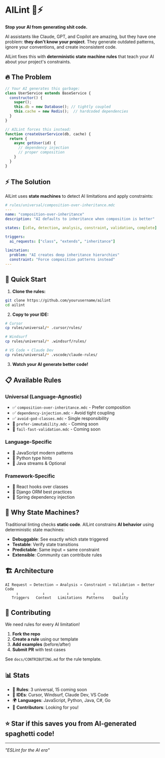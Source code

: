 # AILint 🤖⚡

**Stop your AI from generating shit code.**

AI assistants like Claude, GPT, and Copilot are amazing, but they have one problem: **they don't know your project**. They generate outdated patterns, ignore your conventions, and create inconsistent code.

AILint fixes this with **deterministic state machine rules** that teach your AI about your project's constraints.

## 🔥 The Problem

```javascript
// Your AI generates this garbage:
class UserService extends BaseService {
  constructor() {
    super();
    this.db = new Database(); // tightly coupled
    this.cache = new Redis();  // hardcoded dependencies
  }
}
```

```javascript
// AILint forces this instead:
function createUserService(db, cache) {
  return {
    async getUser(id) {
      // dependency injection
      // proper composition
    }
  }
}
```

## ⚡ The Solution

AILint uses **state machines** to detect AI limitations and apply constraints:

```yaml
# rules/universal/composition-over-inheritance.mdc
---
name: "composition-over-inheritance"
description: "AI defaults to inheritance when composition is better"

states: [idle, detection, analysis, constraint, validation, complete]

triggers:
  ai_requests: ["class", "extends", "inheritance"]
  
limitation:
  problem: "AI creates deep inheritance hierarchies"
  constraint: "Force composition patterns instead"
---
```

## 🚀 Quick Start

1. **Clone the rules:**
```bash
git clone https://github.com/yourusername/ailint
cd ailint
```

2. **Copy to your IDE:**
```bash
# Cursor
cp rules/universal/* .cursor/rules/

# Windsurf  
cp rules/universal/* .windsurf/rules/

# VS Code + Claude Dev
cp rules/universal/* .vscode/claude-rules/
```

3. **Watch your AI generate better code!**

## 📋 Available Rules

### Universal (Language-Agnostic)
- ✅ `composition-over-inheritance.mdc` - Prefer composition
- ✅ `dependency-injection.mdc` - Avoid tight coupling  
- ✅ `avoid-god-classes.mdc` - Single responsibility
- 🚧 `prefer-immutability.mdc` - Coming soon
- 🚧 `fail-fast-validation.mdc` - Coming soon

### Language-Specific
- 🚧 JavaScript modern patterns
- 🚧 Python type hints
- 🚧 Java streams & Optional

### Framework-Specific  
- 🚧 React hooks over classes
- 🚧 Django ORM best practices
- 🚧 Spring dependency injection

## 🎯 Why State Machines?

Traditional linting checks **static code**. AILint constrains **AI behavior** using deterministic state machines:

- **Debuggable**: See exactly which state triggered
- **Testable**: Verify state transitions  
- **Predictable**: Same input = same constraint
- **Extensible**: Community can contribute rules

## 🏗️ Architecture

```
AI Request → Detection → Analysis → Constraint → Validation → Better Code
     ↓           ↓          ↓           ↓            ↓
   Triggers   Context   Limitations  Patterns    Quality
```

## 🤝 Contributing

We need rules for every AI limitation! 

1. **Fork the repo**
2. **Create a rule** using our template
3. **Add examples** (before/after)  
4. **Submit PR** with test cases

See `docs/CONTRIBUTING.md` for the rule template.

## 📊 Stats

- 🎯 **Rules**: 3 universal, 15 coming soon
- 🔧 **IDEs**: Cursor, Windsurf, Claude Dev, VS Code
- 🌍 **Languages**: JavaScript, Python, Java, C#, Go
- 👥 **Contributors**: Looking for you!

## ⭐ Star if this saves you from AI-generated spaghetti code!

---

*"ESLint for the AI era"*